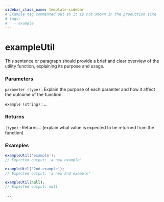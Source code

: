 ```yaml
---
sidebar_class_name: template-sidebar
# Example tag commented out so it is not shown in the production site
# tags:
#   - example
---
```


# exampleUtil

This sentence or paragraph should provide a brief and clear overview of the utility function, explaining its purpose and usage.

### Parameters

`parameter (type)` : Explain the purpose of each paramter and how it affect the outcome of the function.

`example (string)` : ...

### Returns

`(type)` : Returns... (explain what value is expected to be returned from the function)

### Examples

```ts
exampleUtil('example');
// Expected output: 'a new example'

exampleUtil('2nd example');
// Expected output: 'a new 2nd example'

exampleUtil(null);
// Expected output: null

...
```
